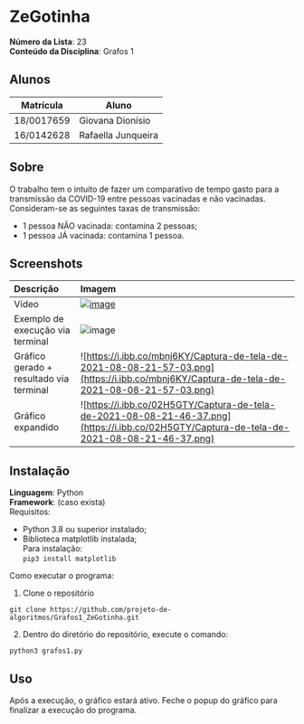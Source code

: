 # ZeGotinha

**Número da Lista**: 23<br>
**Conteúdo da Disciplina**: Grafos 1<br>

## Alunos
|Matrícula | Aluno |
| -- | -- |
| 18/0017659  |  Giovana Dionísio |
| 16/0142628  |  Rafaella Junqueira |

## Sobre 
O trabalho tem o intuito de fazer um comparativo de tempo gasto para a transmissão da COVID-19 entre pessoas vacinadas e não vacinadas. Consideram-se as seguintes taxas de transmissão:
- 1 pessoa NÃO vacinada: contamina 2 pessoas;
- 1 pessoa JÁ vacinada: contamina 1 pessoa.

## Screenshots
<!-- |Exemplo de contaminação via terminal | ![https://i.ibb.co/Z194KwD/Captura-de-tela-de-2021-08-08-21-46-45.png](https://i.ibb.co/Z194KwD/Captura-de-tela-de-2021-08-08-21-46-45.png)| -->
| Descrição | Imagem |
|:-- | :-- |
| Vídeo | [![image](https://user-images.githubusercontent.com/43728276/128792351-c4543b5d-aef5-4a24-9d2c-15022df6cf4c.png)](https://www.youtube.com/watch?v=-VOlatPKAPo)|
| Exemplo de execução via terminal | ![image](https://user-images.githubusercontent.com/43728276/128654132-2f01390f-b16f-48d2-8420-1e5e677308a2.png)|
| Gráfico gerado + resultado via terminal | ![https://i.ibb.co/mbnj6KY/Captura-de-tela-de-2021-08-08-21-57-03.png](https://i.ibb.co/mbnj6KY/Captura-de-tela-de-2021-08-08-21-57-03.png)|
| Gráfico expandido | ![https://i.ibb.co/02H5GTY/Captura-de-tela-de-2021-08-08-21-46-37.png](https://i.ibb.co/02H5GTY/Captura-de-tela-de-2021-08-08-21-46-37.png)|

## Instalação 
**Linguagem**: Python<br>
**Framework**: (caso exista)<br>
Requisitos: 
- Python 3.8 ou superior instalado;
- Biblioteca matplotlib instalada;  
    Para instalação:  
    ```pip3 install matplotlib```

Como executar o programa:
1. Clone o repositório
```
git clone https://github.com/projeto-de-algoritmos/Grafos1_ZeGotinha.git
```
2. Dentro do diretório do repositório, execute o comando:
```
python3 grafos1.py
```

## Uso
Após a execução, o gráfico estará ativo. Feche o popup do gráfico para finalizar a execução do programa. 

